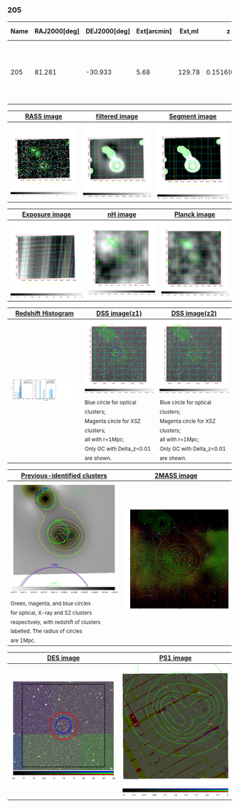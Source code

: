 <div STYLE="page-break-after: always;"></div>

### 205

|Name|RAJ2000[deg]|DEJ2000[deg] |Ext[arcmin]| Ext,ml | z | z_src| C|GC(XSZ,Delta_z<0.01)| GC(OPT,Delta_z<0.01)|GC| R_sig[arcmin] | R500[arcmin] | R500[Mpc]| CRsig[c/s] | CR500[c/s] |L500[1E44 erg/s]|F500[1E-12 erg/s/cm^2]| M500[1E14 Msun]|Tx[keV]|Cnt_sig|Beta|Rc[arcmin]|Comment|Alias|
|---|---|---|---|---|---|------|---|--------|---------|----------|---|---|---|---|---|---|---|---|---|---|---|---|---|---|
|205| 81.281| -30.933| 5.68| 129.78| 0.1516(0.000)| -| G| -| -| A, W| 14.162| 6.645| 1.052| 0.225(0.038)| 0.207(0.035)| 2.593(0.261)| 4.164(0.419)| 3.84(0.19)| 5.15(0.16)| 129.2| 0.939(-0.085+0.045)| 10.098(-0.879+0.750)| An Abell cluster with $z$ = 0.1599 and offset = 0.63 Mpc(3.92 arcmin)| t296|

|[RASS image](../image/205/205_img.pdf)|[filtered image](../image/205/205_fil.pdf)|[Segment image](../image/205/205_seg.pdf)|
|-------------------|--------------------|-------------------|
| <img src="../image/205/205_img.png" width="300">  | <img src="../image/205/205_fil.png" width="300">   | <img src="../image/205/205_seg.png" width="300">  |

|[Exposure image](../image/205/205_mex.pdf)| [nH image](../image/205/205_nh.pdf)| [Planck image](../image/205/205_p.pdf)|
|-------------------|--------------------|-------------------|
|<img src="../image/205/205_mex.png" width="300">   | <img src="../image/205/205_nh.png" width="300">    | <img src="../image/205/205_p.png" width="300"> |

|[Redshift Histogram](../image/205/205_zg.pdf) | [DSS image(z1)](../image/205/205_dss_z1.pdf)      |  [DSS image(z2)](../image/205/205_dss_z2.pdf)    |
|-------------------|--------------------|-------------------|
|<img src="../image/205/205_zg.png" width="300"> |<img src="../image/205/205_dss_z1.png" width="300"> <sub><br>Blue circle for optical clusters; <br>Magenta circle for XSZ clusters; <br>all with r=1Mpc; <br>Only GC with Delta_z<0.01 are shown. </sub>| <img src="../image/205/205_dss_z2.png" width="300"><sub><br>Blue circle for optical clusters; <br>Magenta circle for XSZ clusters; <br>all with r=1Mpc; <br>Only GC with Delta_z<0.01 are shown. </sub> |

|[Previous-identified clusters](../image/205/205_gc.pdf) | [2MASS image](../image/205/205_2mass.pdf)      |
|-------------------|-------------------|
|<img src=../image/205/205_gc.png width="300"> <br><sub>Green, magenta, and blue circles <br>for optical, X-ray and SZ clusters <br>respectively, with redshift of clusters <br>labelled. The radius of circles <br>are 1Mpc.</sub>|<img src="../image/205/205_2mass.png" width="300">  |

|[DES image](../image/205/205_des.pdf)   |[PS1 image](../image/205/205_ps1.pdf)            |
|-------------------|-------------------|
| <img src="../image/205/205_des.png" width="300">  | <img src="../image/205/205_ps1.png" width="300">  |
